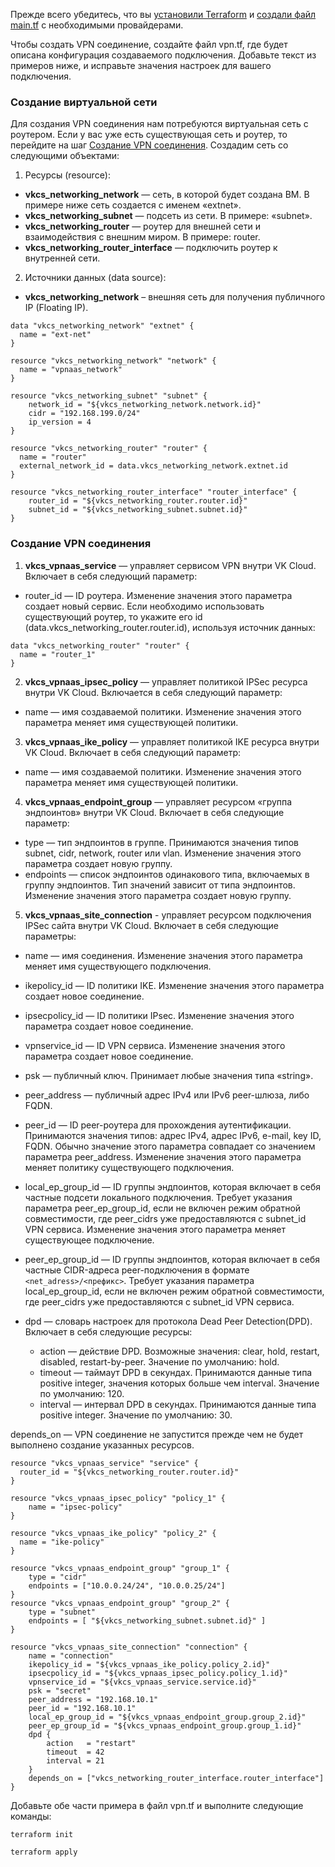<warn>

Прежде всего убедитесь, что вы [установили Terraform](/ru/additionals/terraform/terraform-installation) и [создали файл main.tf](/ru/additionals/terraform/terraform-provider-config) с необходимыми провайдерами.

</warn>

Чтобы создать VPN соединение, создайте файл vpn.tf, где будет описана конфигурация создаваемого подключения. Добавьте текст из примеров ниже, и исправьте значения настроек для вашего подключения.

### Создание виртуальной сети

Для создания VPN соединения нам потребуются виртуальная сеть с роутером. Если у вас уже есть существующая сеть и роутер, то перейдите на шаг [Создание VPN соединения](../../terraform/create). Создадим сеть со следующими объектами:

1. Ресурсы (resource):

- **vkcs_networking_network** — сеть, в которой будет создана ВМ. В примере ниже сеть создается с именем «extnet».
- **vkcs_networking_subnet** — подсеть из сети. В примере: «subnet».
- **vkcs_networking_router** — роутер для внешней сети и взаимодействия с внешним миром. В примере: router.
- **vkcs_networking_router_interface** — подключить роутер к внутренней сети.

2. Источники данных (data source):

- **vkcs_networking_network** – внешняя сеть для получения публичного IP (Floating IP).

```hcl
data "vkcs_networking_network" "extnet" {
  name = "ext-net"
}

resource "vkcs_networking_network" "network" {
  name = "vpnaas_network"
}

resource "vkcs_networking_subnet" "subnet" {
 	network_id = "${vkcs_networking_network.network.id}"
 	cidr = "192.168.199.0/24"
 	ip_version = 4
}

resource "vkcs_networking_router" "router" {
  name = "router"
  external_network_id = data.vkcs_networking_network.extnet.id
}

resource "vkcs_networking_router_interface" "router_interface" {
 	router_id = "${vkcs_networking_router.router.id}"
 	subnet_id = "${vkcs_networking_subnet.subnet.id}"
}
```

### Создание VPN соединения

1. **vkcs_vpnaas_service** — управляет сервисом VPN внутри VK Cloud. Включает в себя следующий параметр:

- router_id — ID роутера. Изменение значения этого параметра создает новый сервис. Если необходимо использовать существующий роутер, то укажите его id (data.vkcs_networking_router.router.id), используя источник данных:

```hcl
data "vkcs_networking_router" "router" {
  name = "router_1"
}
```

2. **vkcs_vpnaas_ipsec_policy** — управляет политикой IPSec ресурса внутри VK Cloud. Включается в себя следующий параметр:

- name — имя создаваемой политики. Изменение значения этого параметра меняет имя существующей политики.

3. **vkcs_vpnaas_ike_policy** — управляет политикой IKE ресурса внутри VK Cloud. Включает в себя следующий параметр:

- name — имя создаваемой политики. Изменение значения этого параметра меняет имя существующей политики.

4. **vkcs_vpnaas_endpoint_group** — управляет ресурсом «группа эндпоинтов» внутри VK Cloud. Включает в себя следующие параметр:

- type — тип эндпоинтов в группе. Принимаются значения типов subnet, cidr, network, router или vlan. Изменение значения этого параметра создает новую группу.
- endpoints — список эндпоинтов одинакового типа, включаемых в группу эндпоинтов. Тип значений зависит от типа эндпоинтов. Изменение значения этого параметра создает новую группу.

5. **vkcs_vpnaas_site_connection** - управляет ресурсом подключения IPSec сайта внутри VK Cloud. Включает в себя следующие параметры:

- name — имя соединения. Изменение значения этого параметра меняет имя существующего подключения.
- ikepolicy_id — ID политики IKE. Изменение значения этого параметра создает новое соединение.
- ipsecpolicy_id — ID политики IPsec. Изменение значения этого параметра создает новое соединение.
- vpnservice_id — ID VPN сервиса. Изменение значения этого параметра создает новое соединение.
- psk — публичный ключ. Принимает любые значения типа «string».
- peer_address — публичный адрес IPv4 или IPv6 peer-шлюза, либо FQDN.
- peer_id — ID peer-роутера для прохождения аутентификации. Принимаются значения типов: адрес IPv4, адрес IPv6, e-mail, key ID, FQDN. Обычно значение этого параметра совпадает со значением параметра peer_address. Изменение значения этого параметра меняет политику существующего подключения.
- local_ep_group_id — ID группы эндпоинтов, которая включает в себя частные подсети локального подключения. Требует указания параметра peer_ep_group_id, если не включен режим обратной совместимости, где peer_cidrs уже предоставляются с subnet_id VPN сервиса. Изменение значения этого параметра меняет существующее подключение.
- peer_ep_group_id — ID группы эндпоинтов, которая включает в себя частные CIDR-адреса peer-подключения в формате `<net_adress>/<префикс>`. Требует указания параметра local_ep_group_id, если не включен режим обратной совместимости, где peer_cidrs уже предоставляются с subnet_id VPN сервиса.
- dpd — словарь настроек для протокола Dead Peer Detection(DPD). Включает в себя следующие ресурсы:

  - action — действие DPD. Возможные значения: clear, hold, restart, disabled, restart-by-peer. Значение по умолчанию: hold.
  - timeout — таймаут DPD в секундах. Принимаются данные типа positive integer, значения которых больше чем interval. Значение по умолчанию: 120.
  - interval — интервал DPD в секундах. Принимаются данные типа positive integer. Значение по умолчанию: 30.

depends_on — VPN соединение не запустится прежде чем не будет выполнено создание указанных ресурсов.

```hcl
resource "vkcs_vpnaas_service" "service" {
  router_id = "${vkcs_networking_router.router.id}"
}

resource "vkcs_vpnaas_ipsec_policy" "policy_1" {
	name = "ipsec-policy"
}

resource "vkcs_vpnaas_ike_policy" "policy_2" {
  name = "ike-policy"
}

resource "vkcs_vpnaas_endpoint_group" "group_1" {
	type = "cidr"
	endpoints = ["10.0.0.24/24", "10.0.0.25/24"]
}
resource "vkcs_vpnaas_endpoint_group" "group_2" {
	type = "subnet"
	endpoints = [ "${vkcs_networking_subnet.subnet.id}" ]
}

resource "vkcs_vpnaas_site_connection" "connection" {
	name = "connection"
	ikepolicy_id = "${vkcs_vpnaas_ike_policy.policy_2.id}"
	ipsecpolicy_id = "${vkcs_vpnaas_ipsec_policy.policy_1.id}"
	vpnservice_id = "${vkcs_vpnaas_service.service.id}"
	psk = "secret"
	peer_address = "192.168.10.1"
	peer_id = "192.168.10.1"
	local_ep_group_id = "${vkcs_vpnaas_endpoint_group.group_2.id}"
	peer_ep_group_id = "${vkcs_vpnaas_endpoint_group.group_1.id}"
	dpd {
		action   = "restart"
		timeout  = 42
		interval = 21
	}
	depends_on = ["vkcs_networking_router_interface.router_interface"]
}
```

Добавьте обе части примера в файл vpn.tf и выполните следующие команды:

```bash
terraform init
```
```bash
terraform apply
```
